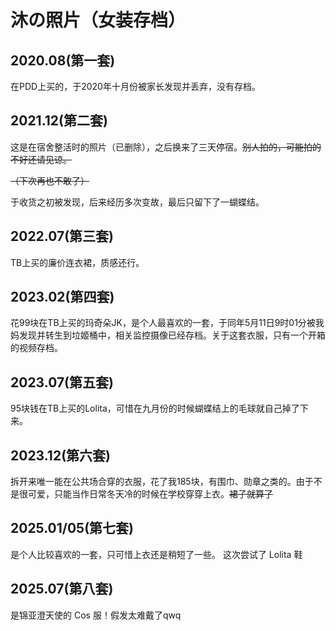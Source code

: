 # 沐の照片（女装存档）

## 2020.08(第一套)

在PDD上买的，于2020年十月份被家长发现并丢弃，没有存档。

## 2021.12(第二套)

这是在宿舍整活时的照片（已删除），之后换来了三天停宿。~~别人拍的，可能拍的不好还请见谅。~~

~~（下次再也不敢了）~~

于收货之初被发现，后来经历多次变故，最后只留下了一蝴蝶结。

## 2022.07(第三套)

TB上买的廉价连衣裙，质感还行。

## 2023.02(第四套)

花99块在TB上买的玛奇朵JK，是个人最喜欢的一套，于同年5月11日9时01分被我妈发现并转生到垃姬桶中，相关监控摄像已经存档。关于这套衣服，只有一个开箱的视频存档。

## 2023.07(第五套)

95块钱在TB上买的Lolita，可惜在九月份的时候蝴蝶结上的毛球就自己掉了下来。

## 2023.12(第六套)

拆开来唯一能在公共场合穿的衣服，花了我185块，有围巾、勋章之类的。由于不是很可爱，只能当作日常冬天冷的时候在学校穿穿上衣。~~裙子就算了~~

## 2025.01/05(第七套)

是个人比较喜欢的一套，只可惜上衣还是稍短了一些。
这次尝试了 Lolita 鞋

## 2025.07(第八套)

是锦亚澄天使的 Cos 服！假发太难戴了qwq